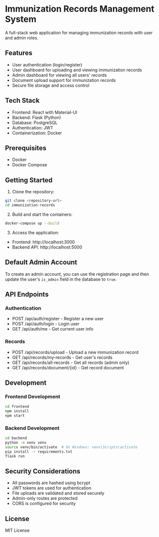 # Immunization Records Management System

A full-stack web application for managing immunization records with user and admin roles.

## Features

- User authentication (login/register)
- User dashboard for uploading and viewing immunization records
- Admin dashboard for viewing all users' records
- Document upload support for immunization records
- Secure file storage and access control

## Tech Stack

- Frontend: React with Material-UI
- Backend: Flask (Python)
- Database: PostgreSQL
- Authentication: JWT
- Containerization: Docker

## Prerequisites

- Docker
- Docker Compose

## Getting Started

1. Clone the repository:
```bash
git clone <repository-url>
cd immunization-records
```

2. Build and start the containers:
```bash
docker-compose up --build
```

3. Access the application:
- Frontend: http://localhost:3000
- Backend API: http://localhost:5000

## Default Admin Account

To create an admin account, you can use the registration page and then update the user's `is_admin` field in the database to `true`.

## API Endpoints

### Authentication
- POST /api/auth/register - Register a new user
- POST /api/auth/login - Login user
- GET /api/auth/me - Get current user info

### Records
- POST /api/records/upload - Upload a new immunization record
- GET /api/records/my-records - Get user's records
- GET /api/records/all-records - Get all records (admin only)
- GET /api/records/document/{id} - Get record document

## Development

### Frontend Development
```bash
cd frontend
npm install
npm start
```

### Backend Development
```bash
cd backend
python -m venv venv
source venv/bin/activate  # On Windows: venv\Scripts\activate
pip install -r requirements.txt
flask run
```

## Security Considerations

- All passwords are hashed using bcrypt
- JWT tokens are used for authentication
- File uploads are validated and stored securely
- Admin-only routes are protected
- CORS is configured for security

## License

MIT License 